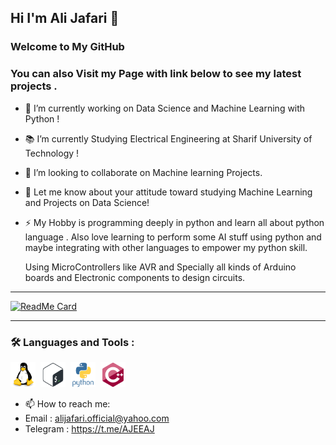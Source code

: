 ## Hi I'm Ali Jafari 👋

### Welcome to My GitHub
### You can also Visit my Page with link below to see my latest projects .
<!--#### Github Page : https://alijafari79.github.io/website-->
<!--
**alijafari79/alijafari79** is a ✨ _special_ ✨ repository because its `README.md` (this file) appears on your GitHub profile.
-->

- 🔭 I’m currently working on Data Science and Machine Learning with Python !
- 📚 I’m currently Studying Electrical Engineering at Sharif University of Technology !
- 👯 I’m looking to collaborate on Machine learning Projects.
- 💬 Let me know about your attitude toward studying Machine Learning and Projects on Data Science! 
- ⚡ My Hobby is programming deeply in python and learn all about python language .
     Also love learning to perform some AI stuff using python and maybe integrating with other languages 
     to empower my python skill.
     
     Using MicroControllers like AVR and Specially all kinds of Arduino boards and Electronic components to design circuits.
---
     
[![ReadMe Card](https://github-readme-stats.vercel.app/api?username=alijafari79&show_icons=true&count_private=true)](#)

---

### :hammer_and_wrench: Languages and Tools :

<div>
     <img src="https://github.com/devicons/devicon/blob/master/icons/linux/linux-original.svg" title="Linux" alt="Linux" width="40" height="40"/>&nbsp;
     <img src="https://github.com/devicons/devicon/blob/master/icons/bash/bash-original.svg" title="Bash" alt="Bash" width="40" height="40"/>&nbsp;
     <img src="https://github.com/devicons/devicon/blob/master/icons/python/python-original-wordmark.svg" title="Python" alt="Python" width="40" height="40"/>&nbsp;
     <img src="https://github.com/devicons/devicon/blob/master/icons/cplusplus/cplusplus-original.svg" title="C++" alt="C++" width="40" height="40"/>&nbsp;
<div>

- 📫 How to reach me: 
-  Email : alijafari.official@yahoo.com
-  Telegram : https://t.me/AJEEAJ
<!--          
- 😄 Pronouns: ...
- ⚡ Fun fact: ...
-->


